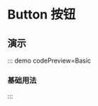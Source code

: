 <script setup>
import Basic from '@/button/demos/DemoBasic.vue'
</script>

# Button 按钮

## 演示

::: demo codePreview=Basic

### 基础用法

<Basic />

:::
